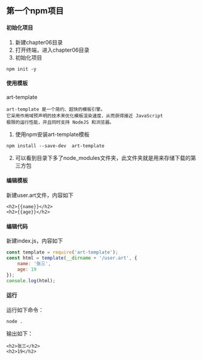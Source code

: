 ## 第一个npm项目
#### 初始化项目
1. 新建chapter06目录
2. 打开终端，进入chapter06目录
3. 初始化项目
```
npm init -y
```
#### 使用模板
art-template
```text
art-template 是一个简约、超快的模板引擎。
它采用作用域预声明的技术来优化模板渲染速度，从而获得接近 JavaScript 
极限的运行性能，并且同时支持 NodeJS 和浏览器。
```
1. 使用npm安装art-template模板
```text
npm install --save-dev  art-template

```
2. 可以看到目录下多了node_modules文件夹，此文件夹就是用来存储下载的第三方包

#### 编辑模板
新建user.art文件，内容如下
```text
<h2>{{name}}</h2>
<h2>{{age}}</h2>
```
#### 编辑代码
新建index.js，内容如下
```javascript
const template = require('art-template');
const html = template(__dirname + '/user.art', {
    name: '张三',
    age: 19
});
console.log(html);
```

#### 运行
运行如下命令：
```text
node .
```
输出如下：
```text
<h2>张三</h2>
<h2>19</h2>

```



